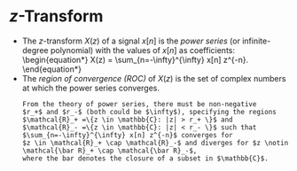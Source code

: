 # $z$-Transform
* The $z$-transform $X(z)$ of a signal $x[n]$ is the *power series* (or infinite-degree
  polynomial) with the values of $x[n]$ as coefficients:
  \begin{equation*}
  X(z) = \sum_{n=-\infty}^{\infty} x[n] z^{-n}.
  \end{equation*}
* The *region of convergence (ROC)* of $X(z)$ is the set of complex
  numbers at which the power series converges.
  ```{tip}
  From the theory of power series, there must be non-negative
  $r_+$ and $r_-$ (both could be $\infty$), specifying the regions
  $\mathcal{R}_+ =\{z \in \mathbb{C}: |z| > r_+ \}$ and 
  $\mathcal{R}_- =\{z \in \mathbb{C}: |z| < r_- \}$ such that 
  $\sum_{n=-\infty}^{\infty} x[n] z^{-n}$ converges for 
  $z \in \mathcal{R}_+ \cap \mathcal{R}_-$ and diverges for $z \notin
  \mathcal{\bar R}_+ \cap \mathcal{\bar R}_-$, 
  where the bar denotes the closure of a subset in $\mathbb{C}$.
  ```
